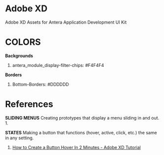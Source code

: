 # Adobe XD
Adobe XD Assets for Antera Application Development UI Kit

# COLORS
**Backgrounds**
1. antera_module_display-filter-chips: #F4F4F4

**Borders**
1. Bottom-Borders: #DDDDDD


# References

**SLIDING MENUS**
Creating prototypes that display a menu sliding in and out.
1.


**STATES**
Making a button that functions (hover, active, click, etc.) the same in any setting.
1. [How to Create a Button Hover In 2 Minutes - Adobe XD Tutorial](https://youtu.be/9zmk41KxgaQ)
